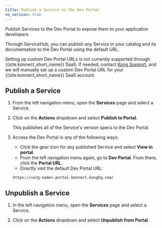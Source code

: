 ```yaml
---
title: Publish a Service to the Dev Portal
no_version: true
---
```


Publish Services to the Dev Portal to expose them to your application
developers.

Through ServiceHub, you can publish any Service in your catalog and its
documentation to the Dev Portal using the default URL.

Setting up custom Dev Portal URLs is not currently supported through
{{site.konnect_short_name}} SaaS. If needed,
contact [Kong Support](https://support.konghq.com/), and we will manually set up
a custom Dev Portal URL for your {{site.konnect_short_name}} SaaS account.

## Publish a Service

1. From the left navigation menu, open the **Services** page and select a
Service.

2. Click on the **Actions** dropdown and select **Publish to Portal**.

    This publishes all of the Service's version specs to the Dev Portal.

3. Access the Dev Portal in any of the following ways:
    * Click the gear icon for any published Service and select **View in portal**.
    * From the left navigation menu again, go to **Dev Portal**.
    From there, click the **Portal URL**.
    * Directly visit the default Dev Portal URL:

    ```
    https://<org-name>.portal.konnect.konghq.com/
    ```

## Unpublish a Service

1. In the left navigation menu, open the **Services** page and select a Service.

2. Click on the **Actions** dropdown and select **Unpublish from Portal**.
